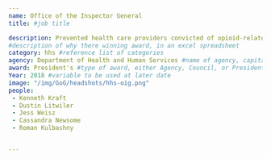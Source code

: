```yaml
---
name: Office of the Inspector General
title: #job title

description: Prevented health care providers convicted of opioid-related offenses, sexual assault, rape, and manslaughter from participating in Federal healthcare programs to protect taxpayer-funded healthcare programs (e.g., Medicare) and vulnerable beneficiaries from abuse.
#description of why there winning award, in an excel spreadsheet
category: hhs #reference list of categories
agency: Department of Health and Human Services #name of agency, capitalize first letter of each name
award: President's #type of award, either Agency, Council, or President's; this is case sensitive so make sure to match the options listed exactly. This section generates the format of the card
Year: 2018 #variable to be used at later date
image: "/img/GoG/headshots/hhs-oig.png"
people:
 - Kenneth Kraft
 - Dustin Litwiler
 - Jess Weisz
 - Cassandra Newsome
 - Roman Kulbashny


---
```


